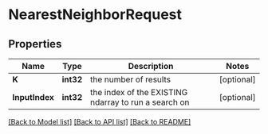 # NearestNeighborRequest

## Properties

Name | Type | Description | Notes
------------ | ------------- | ------------- | -------------
**K** | **int32** | the number of results | [optional] 
**InputIndex** | **int32** | the index of the EXISTING ndarray to run a search on | [optional] 

[[Back to Model list]](../README.md#documentation-for-models) [[Back to API list]](../README.md#documentation-for-api-endpoints) [[Back to README]](../README.md)


